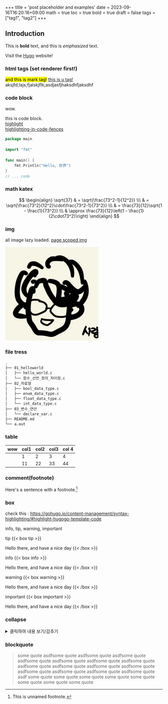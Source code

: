 +++
title = 'post placeholder and examples'
date = 2023-09-16T16:20:16+09:00
math = true
toc = true
bold = true
draft = false
tags = ["tag1", "tag2"]
+++

## Introduction

This is **bold** text, and this is _emphasized_ text.

Visit the [Hugo](https://gohugo.io) website!

### html tags (set renderer first!)

<div>
	<mark>and this is mark tag!</mark>
	<u>this is u tag!</u>
</div>
<div>aksjfd;lajs;fjalskjflk;asdjasfjhaksdhfjaksdhf</div>

### code block

wow.

this is code block.  
[highlight](https://gohugo.io/content-management/syntax-highlighting/)  
[highlighting-in-code-fences](https://gohugo.io/content-management/syntax-highlighting/#highlighting-in-code-fences)

```go {linenos=inline,hl_lines=[2, "6-9"],linenostart=19}
package main

import "fmt"

func main() {
	fmt.Println("Hello, 世界")
}
// ... code
```

### math katex

$$
\begin{align}
\sqrt{37} & = \sqrt{\frac{73^2-1}{12^2}} \\\
 & = \sqrt{\frac{73^2}{12^2}\cdot\frac{73^2-1}{73^2}} \\\
 & = \frac{73}{12}\sqrt{1 - \frac{1}{73^2}} \\\
 & \approx \frac{73}{12}\left(1 - \frac{1}{2\cdot73^2}\right)
\end{align}
$$

### img

all image lazy loaded.
[page scoped img](https://gohugo.io/content-management/page-resources/)

![what](./test.png)

### file tress

```
.
├── 01_helloworld
│   ├── hello_world.c
│   └── 함수_선언_정의_차이점.c
├── 02_자료형
│   ├── bool_data_type.c
│   ├── enum_data_type.c
│   ├── float_data_type.c
│   └── int_data_type.c
├── 03_변수_연산
│   └── declare_var.c
├── README.md
└── a.out
```

### table

| wow | col1 | col2 | col3 | col 4 |
| --- | ---- | ---- | ---- | ----- |
|     | 1    | 2    | 3    | 4     |
|     | 11   | 22   | 33   | 44    |

### comment(footnote)

Here's a sentence with a footnote.[^1]

[^1]: This is unnamed footnote.

### box

check this : https://gohugo.io/content-management/syntax-highlighting/#highlight-hugogo-template-code

info, tip, warning, important

tip
{{< box tip >}}

Hello there, and have a nice day
{{< /box >}}

info
{{< box info >}}

Hello there, and have a nice day
{{< /box >}}

warning
{{< box warning >}}

Hello there, and have a nice day
{{< /box >}}

important
{{< box important >}}

Hello there, and have a nice day
{{< /box >}}

### collapse

<details>
  <summary>클릭하여 내용 보기/감추기</summary>
  
  이곳에 숨겨진 내용을 작성하세요.
</details>

### blockquote

<blockquote>
some quote  asdfsome quote  asdfsome quote  asdfsome quote  asdfsome quote  asdfsome quote  asdfsome quote  asdfsome quote  asdfsome quote  asdfsome quote  asdfsome quote  asdfsome quote  asdfsome quote  asdfsome quote  asdfsome quote  asdfsome quote  asdf
some quote  
some quote  
some quote  
some quote  
some quote  
some quote  
some quote  
some quote  
</blockquote>
